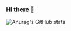 ### Hi there 👋

![Anurag's GitHub stats](https://github-readme-stats.vercel.app/api?username=MikeColetta&theme=midnight-purple&show_icons=true)
<!--
**MikeColetta/MikeColetta** is a ✨ _special_ ✨ repository because its `README.md` (this file) appears on your GitHub profile.

Here are some ideas to get you started:

- 🔭 I’m currently working on ...
- 🌱 I’m currently learning ...
- 👯 I’m looking to collaborate on ...
- 🤔 I’m looking for help with ...
- 💬 Ask me about ...
- 📫 How to reach me: ...
- 😄 Pronouns: ...
- ⚡ Fun fact: ...
-->

